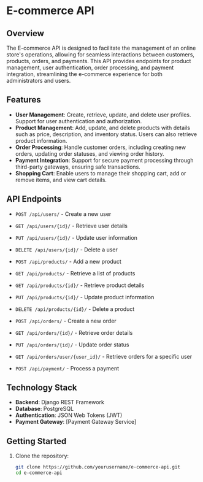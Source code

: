 # E-commerce API

## Overview

The E-commerce API is designed to facilitate the management of an online store's operations, allowing for seamless interactions between customers, products, orders, and payments. This API provides endpoints for product management, user authentication, order processing, and payment integration, streamlining the e-commerce experience for both administrators and users.

## Features

- **User Management**: Create, retrieve, update, and delete user profiles. Support for user authentication and authorization.
- **Product Management**: Add, update, and delete products with details such as price, description, and inventory status. Users can also retrieve product information.
- **Order Processing**: Handle customer orders, including creating new orders, updating order statuses, and viewing order history.
- **Payment Integration**: Support for secure payment processing through third-party gateways, ensuring safe transactions.
- **Shopping Cart**: Enable users to manage their shopping cart, add or remove items, and view cart details.

## API Endpoints

- `POST /api/users/` - Create a new user
- `GET /api/users/{id}/` - Retrieve user details
- `PUT /api/users/{id}/` - Update user information
- `DELETE /api/users/{id}/` - Delete a user

- `POST /api/products/` - Add a new product
- `GET /api/products/` - Retrieve a list of products
- `GET /api/products/{id}/` - Retrieve product details
- `PUT /api/products/{id}/` - Update product information
- `DELETE /api/products/{id}/` - Delete a product

- `POST /api/orders/` - Create a new order
- `GET /api/orders/{id}/` - Retrieve order details
- `PUT /api/orders/{id}/` - Update order status
- `GET /api/orders/user/{user_id}/` - Retrieve orders for a specific user

- `POST /api/payment/` - Process a payment

## Technology Stack

- **Backend**: Django REST Framework
- **Database**: PostgreSQL
- **Authentication**: JSON Web Tokens (JWT)
- **Payment Gateway**: [Payment Gateway Service]

## Getting Started

1. Clone the repository:
   ```bash
   git clone https://github.com/yourusername/e-commerce-api.git
   cd e-commerce-api
